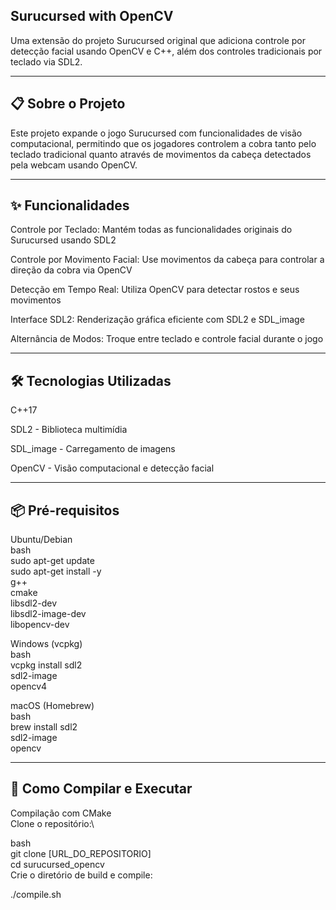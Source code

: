 ## Surucursed with OpenCV

Uma extensão do projeto Surucursed original que adiciona controle por detecção facial usando OpenCV e C++, além dos controles tradicionais por teclado via SDL2.
 
--- 

## 📋 Sobre o Projeto
Este projeto expande o jogo Surucursed com funcionalidades de visão computacional, permitindo que os jogadores controlem a cobra tanto pelo teclado tradicional quanto através de movimentos da cabeça detectados pela webcam usando OpenCV.

---

## ✨ Funcionalidades
Controle por Teclado: Mantém todas as funcionalidades originais do Surucursed usando SDL2

Controle por Movimento Facial: Use movimentos da cabeça para controlar a direção da cobra via OpenCV

Detecção em Tempo Real: Utiliza OpenCV para detectar rostos e seus movimentos

Interface SDL2: Renderização gráfica eficiente com SDL2 e SDL_image

Alternância de Modos: Troque entre teclado e controle facial durante o jogo

---

## 🛠️ Tecnologias Utilizadas
C++17

SDL2 - Biblioteca multimídia

SDL_image - Carregamento de imagens

OpenCV - Visão computacional e detecção facial

--- 

## 📦 Pré-requisitos
Ubuntu/Debian\
bash\
sudo apt-get update\
sudo apt-get install -y \
    g++ \
    cmake \
    libsdl2-dev \
    libsdl2-image-dev \
    libopencv-dev


Windows (vcpkg)\
bash\
vcpkg install sdl2\
sdl2-image \
opencv4

macOS (Homebrew)\
bash\
brew install sdl2 \
sdl2-image \
opencv

---

## 🚀 Como Compilar e Executar
Compilação com CMake\
Clone o repositório:\

bash\
git clone [URL_DO_REPOSITORIO]\
cd surucursed_opencv\
Crie o diretório de build e compile:

./compile.sh
